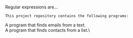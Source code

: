 Regular expressions are...


	This project repository contains the following programs:

A program that finds emails from a text.\
A program that finds contacts from a list.\

